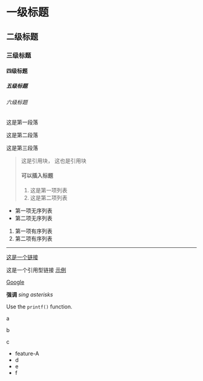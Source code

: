 # 一级标题
## 二级标题
### 三级标题
#### 四级标题
##### 五级标题
###### 六级标题

这是第一段落

这是第二段落

这是第三段落

> 这是引用块，
> 这也是引用块
> #### 可以插入标题
> 1. 这是第一项列表
> 2. 这是第二项列表

* 第一项无序列表
* 第二项无序列表

1. 第一项有序列表
2. 第二项有序列表

___

[这是一个链接](http://example.net/ "Title")

这是一个引用型链接 [示例][id]

[id]: http://example.com/  "Optional Title Here"

[Google][]

[Google]:http://google.com

**强调**
*sing asterisks*

Use the `printf()` function.

a

b

c

- feature-A
- d
- e
- f
